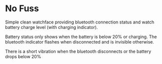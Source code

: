 No Fuss
=======

Simple clean watchface providing bluetooth connection status and watch battery charge level (with charging indicator).

Battery status only shows when the battery is below 20% or charging. The bluetooth indicator flashes when disconnected 
and is invisible otherwise.

There is a short vibration when the bluetooth disconnects or the battery drops below 20%


